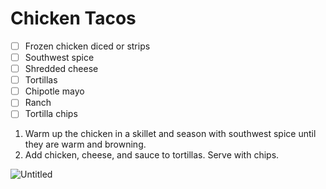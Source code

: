 # Chicken Tacos

- [ ]  Frozen chicken diced or strips
- [ ]  Southwest spice
- [ ]  Shredded cheese
- [ ]  Tortillas
- [ ]  Chipotle mayo
- [ ]  Ranch
- [ ]  Tortilla chips

1. Warm up the chicken in a skillet and season with southwest spice until they are warm and browning.
2. Add chicken, cheese, and sauce to tortillas. Serve with chips. 

![Untitled](Untitled%204.png)